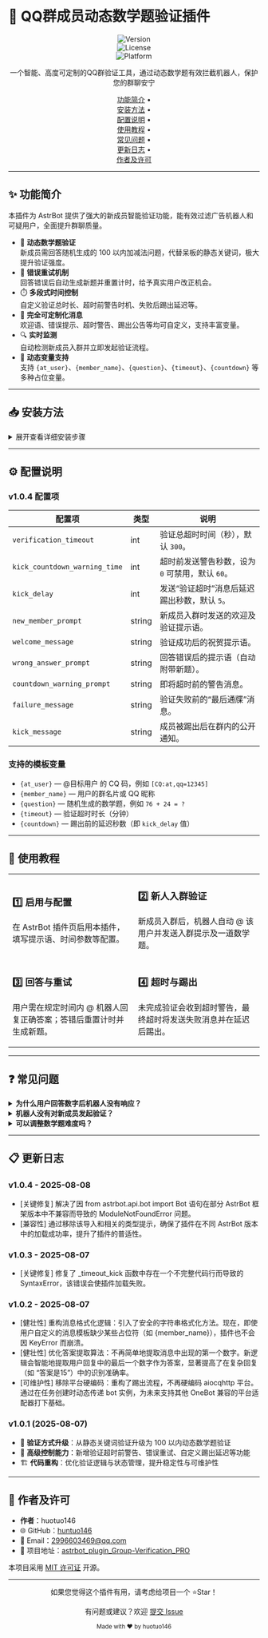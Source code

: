 # 🤖 QQ群成员动态数学题验证插件

<div align="center">
  
![Version](https://img.shields.io/badge/version-1.0.4-blue.svg)  
![License](https://img.shields.io/badge/license-MIT-green.svg)  
![Platform](https://img.shields.io/badge/platform-AstrBot-purple.svg)  

一个智能、高度可定制的QQ群验证工具，通过动态数学题有效拦截机器人，保护您的群聊安宁  

[功能简介](#features) •  
[安装方法](#installation) •  
[配置说明](#configuration) •  
[使用教程](#usage) •  
[常见问题](#faq) •  
[更新日志](#changelog) •  
[作者及许可](#author)

</div>

---

<a id="features"></a>
## ✨ 功能简介

本插件为 AstrBot 提供了强大的新成员智能验证功能，能有效过滤广告机器人和可疑用户，全面提升群聊质量。

- 🧠 **动态数学题验证**  
  新成员需回答随机生成的 100 以内加减法问题，代替呆板的静态关键词，极大提升验证强度。  
- 🔄 **错误重试机制**  
  回答错误后自动生成新题并重置计时，给予真实用户改正机会。  
- ⏱️ **多段式时间控制**  
  自定义验证总时长、超时前警告时机、失败后踢出延迟等。  
- 🎨 **完全可定制化消息**  
  欢迎语、错误提示、超时警告、踢出公告等均可自定义，支持丰富变量。  
- 🔍 **实时监测**  
  自动检测新成员入群并立即发起验证流程。  
- 💬 **动态变量支持**  
  支持 `{at_user}`、`{member_name}`、`{question}`、`{timeout}`、`{countdown}` 等多种占位变量。  

---

<a id="installation"></a>
## 📥 安装方法

<details>
<summary>展开查看详细安装步骤</summary>

1. 打开 AstrBot 插件管理界面。  
2. 在插件市场搜索 `astrbot_plugin_Group-Verification_PRO` 并安装。  
3. 安装完成后，进入插件配置页面进行参数设置。  
4. 保存配置并重启机器人，或在插件管理中手动重载本插件。  
5. （可选）下载 release 包，解压后放入 `astrbot/plugins` 目录，再重启机器人。  

</details>

---

<a id="configuration"></a>
## ⚙️ 配置说明

### v1.0.4 配置项

| 配置项                        | 类型    | 说明                                               |
| ----------------------------- | ------- | -------------------------------------------------- |
| `verification_timeout`        | int     | 验证总超时时间（秒），默认 `300`。                  |
| `kick_countdown_warning_time` | int     | 超时前发送警告秒数，设为 `0` 可禁用，默认 `60`。     |
| `kick_delay`                  | int     | 发送“验证超时”消息后延迟踢出秒数，默认 `5`。        |
| `new_member_prompt`           | string  | 新成员入群时发送的欢迎及验证提示语。               |
| `welcome_message`             | string  | 验证成功后的祝贺提示语。                           |
| `wrong_answer_prompt`         | string  | 回答错误后的提示语（自动附带新题）。               |
| `countdown_warning_prompt`    | string  | 即将超时前的警告消息。                             |
| `failure_message`             | string  | 验证失败前的“最后通牒”消息。                       |
| `kick_message`                | string  | 成员被踢出后在群内的公开通知。                     |

### 支持的模板变量

- `{at_user}` — @目标用户 的 CQ 码，例如 `[CQ:at,qq=12345]`  
- `{member_name}` — 用户的群名片或 QQ 昵称  
- `{question}` — 随机生成的数学题，例如 `76 + 24 = ?`  
- `{timeout}` — 验证超时时长（分钟）  
- `{countdown}` — 踢出前的延迟秒数（即 `kick_delay` 值）  

---

<a id="usage"></a>
## 📝 使用教程

<table>
  <tr>
    <td width="50%">
      <h3>1️⃣ 启用与配置</h3>
      <p>在 AstrBot 插件页启用本插件，填写提示语、时间参数等配置。</p>
    </td>
    <td width="50%">
      <h3>2️⃣ 新人入群验证</h3>
      <p>新成员入群后，机器人自动 @ 该用户并发送入群提示及一道数学题。</p>
    </td>
  </tr>
  <tr>
    <td width="50%">
      <h3>3️⃣ 回答与重试</h3>
      <p>用户需在规定时间内 @ 机器人回复正确答案；答错后重置计时并生成新题。</p>
    </td>
    <td width="50%">
      <h3>4️⃣ 超时与踢出</h3>
      <p>未完成验证会收到超时警告，最终超时将发送失败消息并在延迟后踢出。</p>
    </td>
  </tr>
</table>

---

<a id="faq"></a>
## ❓ 常见问题

<details>
<summary><b>为什么用户回答数字后机器人没有响应？</b></summary>
<p>请确认用户在回复中正确 <b>@ 了机器人</b>，否则机器人无法识别消息。</p>
</details>

<details>
<summary><b>机器人没有对新成员发起验证？</b></summary>
<p>检查机器人是否为管理员，且 AstrBot 的事件通知权限正常，未被QQ风控或屏蔽。</p>
</details>

<details>
<summary><b>可以调整数学题难度吗？</b></summary>
<p>当前版本固定为 100 以内加减法，足以区分真实用户与脚本；未来版本或支持难度配置。</p>
</details>

---

<a id="changelog"></a>
## 📋 更新日志

### v1.0.4 - 2025-08-08
 * [关键修复] 解决了因 from astrbot.api.bot import Bot 语句在部分 AstrBot 框架版本中不兼容而导致的 ModuleNotFoundError 问题。
 * [兼容性] 通过移除该导入和相关的类型提示，确保了插件在不同 AstrBot 版本中的加载成功率，提升了插件的普适性。
### v1.0.3 - 2025-08-07
 * [关键修复] 修复了 _timeout_kick 函数中存在一个不完整代码行而导致的 SyntaxError，该错误会使插件加载失败。
### v1.0.2 - 2025-08-07
 * [健壮性] 重构消息格式化逻辑：引入了安全的字符串格式化方法。现在，即使用户自定义的消息模板缺少某些占位符（如 {member_name}），插件也不会因 KeyError 而崩溃。
 * [健壮性] 优化答案提取算法：不再简单地提取消息中出现的第一个数字。新逻辑会智能地提取用户回复中的最后一个数字作为答案，显著提高了在复杂回复（如 “答案是15”）中的识别准确率。
 * [可维护性] 移除平台硬编码：重构了踢出流程，不再硬编码 aiocqhttp 平台。通过在任务创建时动态传递 bot 实例，为未来支持其他 OneBot 兼容的平台适配器打下基础。

### v1.0.1 (2025-08-07)

- 🚀 **验证方式升级**：从静态关键词验证升级为 100 以内动态数学题验证  
- 🔔 **高级控制能力**：新增验证超时前警告、错误重试、自定义踢出延迟等功能  
- 🏗️ **代码重构**：优化验证逻辑与状态管理，提升稳定性与可维护性  

---

<a id="author"></a>
## 👤 作者及许可

- **作者**：huotuo146  
- 🌐 GitHub：[huntuo146](https://github.com/huntuo146)  
- 📧 Email：[2996603469@qq.com](mailto:2996603469@qq.com)  
- 🔗 项目地址：[astrbot_plugin_Group-Verification_PRO](https://github.com/huntuo146/astrbot_plugin_Group-Verification_PRO)  

本项目采用 [MIT 许可证](LICENSE) 开源。  

---

<div align="center">
<p>如果您觉得这个插件有用，请考虑给项目一个 ⭐Star！</p>
<p>有问题或建议？欢迎 <a href="https://github.com/huntuo146/astrbot_plugin_Group-Verification_PRO/issues/new">提交 Issue</a></p>
<sub>Made with ❤️ by huotuo146</sub>
</div>
